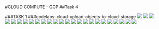 #CLOUD COMPUTE - GCP
##Task 4

###TASK 1
###codelabs: cloud-upload-objects-to-cloud-storage
![](img/1.png)
![](img/2.png)
![](img/3.png)
![](img/4.png)
![](img/5.png)
![](img/6.png)
![](img/7.png)
![](img/8.png)
![](img/9.png)
![](img/10.png)
![](img/11.png)
![](img/12.png)
![](img/13.png)
![](img/14.png)
![](img/15.png)
![](img/16.png)
![](img/17.png)
![](img/18.png)
![](img/19.png)
![](img/20.png)
![](img/21.png)
![](img/22.png)
![](img/23.png)
![](img/24.png)
![](img/25.png)
